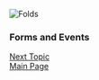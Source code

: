 ![Folds](https://images.unsplash.com/photo-1541599540903-216a46ca1dc0?ixlib=rb-1.2.1&ixid=eyJhcHBfaWQiOjEyMDd9&auto=format&fit=crop&w=500&q=60)

### Forms and Events
[Next Topic](class-10.md)  
[Main Page](README.md)